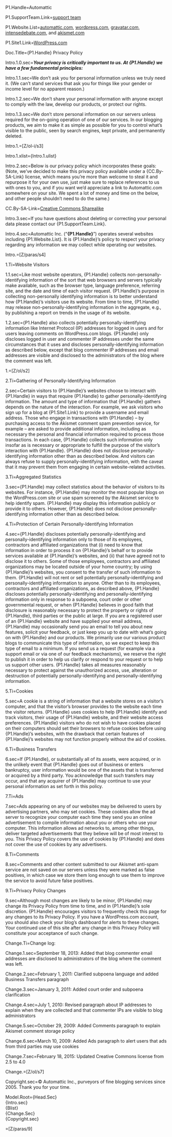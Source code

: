 P1.Handle=<span class="definedterm">Automattic</span>

P1.SupportTeam.Link=<a href="http://en.support.wordpress.com/">support team</a>

P1.Website.List=<a href="https://automattic.com/">automattic.com</a>, <a href="http://wordpress.com/">wordpress.com</a>, <a href="http://gravatar.com/">gravatar.com</a>, <a href="http://intensedebate.com/">intensedebate.com</a>, and <a href="http://akismet.com/">akismet.com</a>

P1.Site1.Link=<a href="http://wordpress.com/">WordPress.com</a>



Doc.Title={P1.Handle} Privacy Policy

Intro.1.0.sec=<b><i>Your privacy is critically important to us. At {P1.Handle} we have a few fundamental principles:</i></b>

Intro.1.1.sec=We don’t ask you for personal information unless we truly need it. (We can’t stand services that ask you for things like your gender or income level for no apparent reason.)

Intro.1.2.sec=We don’t share your personal information with anyone except to comply with the law, develop our products, or protect our rights.

Intro.1.3.sec=We don’t store personal information on our servers unless required for the on-going operation of one of our services.
In our blogging products, we aim to make it as simple as possible for you to control what’s visible to the public, seen by search engines, kept private, and permanently deleted.

Intro.1.=[Z/ol-i/s3]

Intro.1.xlist={Intro.1.ulist}

Intro.2.sec=Below is our privacy policy which incorporates these goals: (Note, we’ve decided to make this privacy policy available under a {CC.By-SA-Link} license, which means you’re more than welcome to steal it and repurpose it for your own use, just make sure to replace references to us with ones to you, and if you want we’d appreciate a link to Automattic.com somewhere on your site. We spent a lot of money and time on the below, and other people shouldn’t need to do the same.)

CC.By-SA-Link=<a href="http://creativecommons.org/licenses/by-sa/4.0/">Creative Commons Sharealike</a>

Intro.3.sec=If you have questions about deleting or correcting your personal data please contact our {P1.SupportTeam.Link}.

Intro.4.sec=Automattic Inc. (“<strong>{P1.Handle}</strong>”) operates several websites including {P1.Website.List}. It is {P1.Handle}’s policy to respect your privacy regarding any information we may collect while operating our websites.

Intro.=[Z/paras/s4]

1.Ti=Website Visitors

1.1.sec=Like most website operators, {P1.Handle} collects non-personally-identifying information of the sort that web browsers and servers typically make available, such as the browser type, language preference, referring site, and the date and time of each visitor request. {P1.Handle}’s purpose in collecting non-personally identifying information is to better understand how {P1.Handle}’s visitors use its website. From time to time, {P1.Handle} may release non-personally-identifying information in the aggregate, e.g., by publishing a report on trends in the usage of its website.

1.2.sec={P1.Handle} also collects potentially personally-identifying information like Internet Protocol (IP) addresses for logged in users and for users leaving comments on WordPress.com blogs. {P1.Handle} only discloses logged in user and commenter IP addresses under the same circumstances that it uses and discloses personally-identifying information as described below, except that blog commenter IP addresses and email addresses are visible and disclosed to the administrators of the blog where the comment was left.

1.=[Z/ol/s2]

2.Ti=Gathering of Personally-Identifying Information

2.sec=Certain visitors to {P1.Handle}’s websites choose to interact with {P1.Handle} in ways that require {P1.Handle} to gather personally-identifying information. The amount and type of information that {P1.Handle} gathers depends on the nature of the interaction. For example, we ask visitors who sign up for a blog at {P1.Site1.Link} to provide a username and email address. Those who engage in transactions with {P1.Handle} – by purchasing access to the Akismet comment spam prevention service, for example – are asked to provide additional information, including as necessary the personal and financial information required to process those transactions. In each case, {P1.Handle} collects such information only insofar as is necessary or appropriate to fulfill the purpose of the visitor’s interaction with {P1.Handle}. {P1.Handle} does not disclose personally-identifying information other than as described below. And visitors can always refuse to supply personally-identifying information, with the caveat that it may prevent them from engaging in certain website-related activities.

3.Ti=Aggregated Statistics

3.sec={P1.Handle} may collect statistics about the behavior of visitors to its websites. For instance, {P1.Handle} may monitor the most popular blogs on the WordPress.com site or use spam screened by the Akismet service to help identify spam. {P1.Handle} may display this information publicly or provide it to others. However, {P1.Handle} does not disclose personally-identifying information other than as described below.

4.Ti=Protection of Certain Personally-Identifying Information

4.sec={P1.Handle} discloses potentially personally-identifying and personally-identifying information only to those of its employees, contractors and affiliated organizations that (i) need to know that information in order to process it on {P1.Handle}’s behalf or to provide services available at {P1.Handle}’s websites, and (ii) that have agreed not to disclose it to others. Some of those employees, contractors and affiliated organizations may be located outside of your home country; by using {P1.Handle}’s websites, you consent to the transfer of such information to them. {P1.Handle} will not rent or sell potentially personally-identifying and personally-identifying information to anyone. Other than to its employees, contractors and affiliated organizations, as described above, {P1.Handle} discloses potentially personally-identifying and personally-identifying information only in response to a subpoena, court order or other governmental request, or when {P1.Handle} believes in good faith that disclosure is reasonably necessary to protect the property or rights of {P1.Handle}, third parties or the public at large. If you are a registered user of an {P1.Handle} website and have supplied your email address, {P1.Handle} may occasionally send you an email to tell you about new features, solicit your feedback, or just keep you up to date with what’s going on with {P1.Handle} and our products. We primarily use our various product blogs to communicate this type of information, so we expect to keep this type of email to a minimum. If you send us a request (for example via a support email or via one of our feedback mechanisms), we reserve the right to publish it in order to help us clarify or respond to your request or to help us support other users. {P1.Handle} takes all measures reasonably necessary to protect against the unauthorized access, use, alteration or destruction of potentially personally-identifying and personally-identifying information.

5.Ti=Cookies

5.sec=A cookie is a string of information that a website stores on a visitor’s computer, and that the visitor’s browser provides to the website each time the visitor returns. {P1.Handle} uses cookies to help {P1.Handle} identify and track visitors, their usage of {P1.Handle} website, and their website access preferences. {P1.Handle} visitors who do not wish to have cookies placed on their computers should set their browsers to refuse cookies before using {P1.Handle}’s websites, with the drawback that certain features of {P1.Handle}’s websites may not function properly without the aid of cookies.

6.Ti=Business Transfers

6.sec=If {P1.Handle}, or substantially all of its assets, were acquired, or in the unlikely event that {P1.Handle} goes out of business or enters bankruptcy, user information would be one of the assets that is transferred or acquired by a third party. You acknowledge that such transfers may occur, and that any acquirer of {P1.Handle} may continue to use your personal information as set forth in this policy.

7.Ti=Ads

7.sec=Ads appearing on any of our websites may be delivered to users by advertising partners, who may set cookies. These cookies allow the ad server to recognize your computer each time they send you an online advertisement to compile information about you or others who use your computer. This information allows ad networks to, among other things, deliver targeted advertisements that they believe will be of most interest to you. This Privacy Policy covers the use of cookies by {P1.Handle} and does not cover the use of cookies by any advertisers.

8.Ti=Comments

8.sec=Comments and other content submitted to our Akismet anti-spam service are not saved on our servers unless they were marked as false positives, in which case we store them long enough to use them to improve the service to avoid future false positives.

9.Ti=Privacy Policy Changes

9.sec=Although most changes are likely to be minor, {P1.Handle} may change its Privacy Policy from time to time, and in {P1.Handle}’s sole discretion. {P1.Handle} encourages visitors to frequently check this page for any changes to its Privacy Policy. If you have a WordPress.com account, you should also check your blog’s dashboard for alerts to these changes. Your continued use of this site after any change in this Privacy Policy will constitute your acceptance of such change. 

Change.Ti=Change log:

Change.1.sec=September 18, 2013:  Added that blog commenter email addresses are disclosed to administrators of the blog where the comment was left.

Change.2.sec=February 1, 2011: Clarified subpoena language and added Business Transfers paragraph

Change.3.sec=January 3, 2011: Added court order and subpoena clarification

Change.4.sec=July 1, 2010: Revised paragraph about IP addresses to explain when they are collected and that commenter IPs are visible to blog administrators

Change.5.sec=October 29, 2009: Added Comments paragraph to explain Akismet comment storage policy

Change.6.sec=March 10, 2009: Added Ads paragraph to alert users that ads from third parties may use cookies

Change.7.sec=February 18, 2015: Updated Creative Commons license from 2.5 to 4.0

Change.=[Z/ol/s7]

Copyright.sec=© Automattic Inc., purveyors of fine blogging services since 2005. Thank you for your time.

Model.Root={Head.Sec}<br>{Intro.sec}<br>{Blist}<br>{Change.Sec}<br>{Copyright.sec}

=[Z/paras/9]
